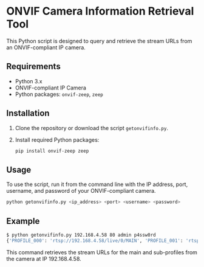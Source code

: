 # ONVIF Camera Information Retrieval Tool

This Python script is designed to query and retrieve the stream URLs from an ONVIF-compliant IP camera.

## Requirements

- Python 3.x
- ONVIF-compliant IP Camera
- Python packages: `onvif-zeep`, `zeep`

## Installation

1. Clone the repository or download the script `getonvifinfo.py`.
2. Install required Python packages:

   ```bash
   pip install onvif-zeep zeep
   ```

## Usage

To use the script, run it from the command line with the IP address, port, username, and password of your ONVIF-compliant camera.

```bash
python getonvifinfo.py <ip_address> <port> <username> <password>
```

## Example

```bash
$ python getonvifinfo.py 192.168.4.58 80 admin p4ssw0rd
{'PROFILE_000': 'rtsp://192.168.4.58/live/0/MAIN', 'PROFILE_001': 'rtsp://192.168.4.58/live/0/SUB'}
```

This command retrieves the stream URLs for the main and sub-profiles from the camera at IP 192.168.4.58.

